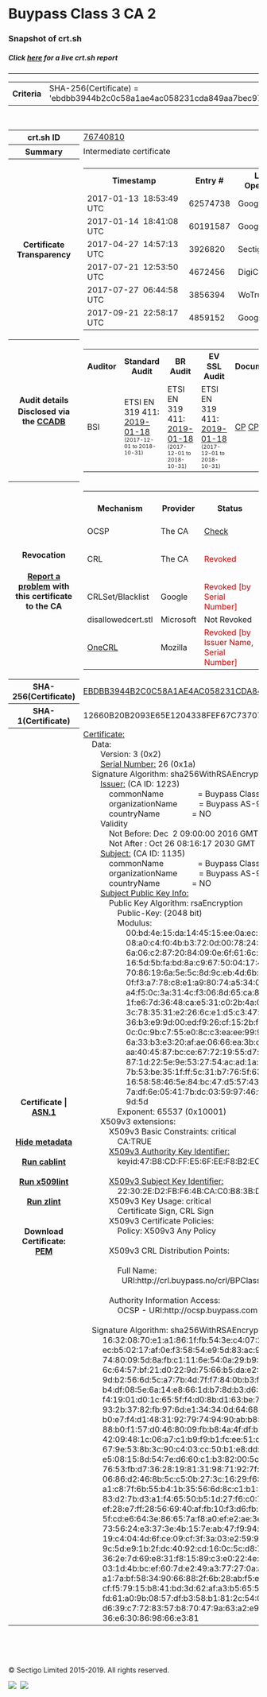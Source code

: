 # Buypass Class 3 CA 2
### Snapshot of crt.sh
##### Click [here](https://crt.sh/?q=EBDBB3944B2C0C58A1AE4AC058231CDA849AA7BEC97A9E27AD5D515B47A59CD2) for a live crt.sh report

---
<!DOCTYPE HTML PUBLIC "-//W3C//DTD HTML 4.0 Transitional//EN">
<HTML>

<BODY>

<TABLE>
  <TR>
    <TH class="outer">Criteria</TH>
    <TD class="outer">SHA-256(Certificate) = 'ebdbb3944b2c0c58a1ae4ac058231cda849aa7bec97a9e27ad5d515b47a59cd2'</TD>
  </TR>
</TABLE>
<BR>
<TABLE>
  <TR>
    <TH class="outer">crt.sh ID</TH>
    <TD class="outer"><A href="?id=76740810">76740810</A></TD>
  </TR>
  <TR>
    <TH class="outer">Summary</TH>
    <TD class="outer">Intermediate certificate</TD>
  </TR>
  <TR>
    <TH class="outer">Certificate<BR>Transparency</TH>
    <TD class="outer">
<TABLE class="options" style="margin-left:0px">
  <TR>
    <TH>Timestamp</TH>
    <TH>Entry #</TH>
    <TH>Log Operator</TH>
    <TH>Log URL</TH>
  </TR>
  <TR>
    <TD>2017-01-13&nbsp; <FONT class="small">18:53:49 UTC</FONT></TD>
    <TD>62574738</TD>
    <TD>Google</TD>
    <TD>https://ct.googleapis.com/pilot</TD>
  </TR>
  <TR>
    <TD>2017-01-14&nbsp; <FONT class="small">18:41:08 UTC</FONT></TD>
    <TD>60191587</TD>
    <TD>Google</TD>
    <TD>https://ct.googleapis.com/rocketeer</TD>
  </TR>
  <TR>
    <TD>2017-04-27&nbsp; <FONT class="small">14:57:13 UTC</FONT></TD>
    <TD>3926820</TD>
    <TD>Sectigo</TD>
    <TD>https://dodo.ct.comodo.com</TD>
  </TR>
  <TR>
    <TD>2017-07-21&nbsp; <FONT class="small">12:53:50 UTC</FONT></TD>
    <TD>4672456</TD>
    <TD>DigiCert</TD>
    <TD>https://ct.ws.symantec.com</TD>
  </TR>
  <TR>
    <TD>2017-07-27&nbsp; <FONT class="small">06:44:58 UTC</FONT></TD>
    <TD>3856394</TD>
    <TD>WoTrus</TD>
    <TD>https://ctlog.wosign.com</TD>
  </TR>
  <TR>
    <TD>2017-09-21&nbsp; <FONT class="small">22:58:17 UTC</FONT></TD>
    <TD>4859152</TD>
    <TD>Google</TD>
    <TD>https://ct.googleapis.com/skydiver</TD>
  </TR>
</TABLE>
    </TD>
  </TR>
  <TR>
    <TH class="outer">Audit details<BR>
      <DIV class="small" style="padding-top:3px">Disclosed via the
        <A href="//ccadb-public.secure.force.com/mozilla/PublicAllIntermediateCerts" target="_blank">CCADB</A></DIV>
    </TH>
    <TD class="outer">
<TABLE class="options" style="margin-left:0px">
  <TR>
    <TH>Auditor</TH>
    <TH>Standard Audit</TH>
    <TH>BR Audit</TH>
    <TH>EV SSL Audit</TH>
    <TH>Documents</TH>
    <TH>CCADB</TH>
    <TH>Root Owner / Certificate</TH>
  </TR>
  <TR>
    <TD style="vertical-align:middle">BSI</TD>
    <TD>ETSI EN 319 411:
      <A href="https://www.buypass.com/the-company/certification/_/attachment/download/2db33e7e-5528-4cd4-83fa-50e3873f039e:b106edfa18530c142d3d0e2a899098244472bba6/ETS%20018.pdf" target="_blank">2019-01-18</A>
      <BR><FONT style="font-size:8pt">(2017-12-01 to 2018-10-31)</FONT></TD>
    <TD>ETSI EN 319 411:
      <A href="https://www.buypass.com/the-company/certification/_/attachment/download/2db33e7e-5528-4cd4-83fa-50e3873f039e:b106edfa18530c142d3d0e2a899098244472bba6/ETS%20018.pdf" target="_blank">2019-01-18</A>
      <BR><FONT style="font-size:8pt">(2017-12-01 to 2018-10-31)</FONT></TD>
    <TD>ETSI EN 319 411:
      <A href="https://www.buypass.com/the-company/certification/_/attachment/download/2db33e7e-5528-4cd4-83fa-50e3873f039e:b106edfa18530c142d3d0e2a899098244472bba6/ETS%20018.pdf" target="_blank">2019-01-18</A>
      <BR><FONT style="font-size:8pt">(2017-12-01 to 2018-10-31)</FONT></TD>
    <TD>
      <A href="https://www.buypass.com/support/download-center#ca-documentation" target="blank">CP</A>
      <A href="https://www.buypass.com/support/download-center#ca-documentation" target="blank">CPS</A>
    </TD>
    <TD><A href="//ccadb.force.com/001o000001099fPAAQ" target="_blank">001o000001099fPAAQ</A></TD>
    <TD><A href="/?id=1452270">Buypass</A></TD>
  </TR>
</TABLE>
    </TD>
  </TR>
  <TR>
    <TH class="outer">Revocation<BR><BR>
      <DIV class="small" style="padding-top:3px"><A href="?id=76740810&opt=problemreporting">Report a problem</A> with<BR>this certificate to the CA</DIV></TH>
    <TD class="outer">
      <TABLE class="options" style="margin-left:0px">
        <TR>
          <TH>Mechanism</TH>
          <TH>Provider</TH>
          <TH>Status</TH>
          <TH>Revocation Date</TH>
          <TH>Last Observed in CRL</TH>
          <TH>Last Checked <SPAN style="color:#CC0000;vertical-align:middle;font-size:70%;font-weight:normal">(Error)</SPAN></TH>
        </TR>
        <TR>
          <TD>OCSP</TD>
          <TD>The CA</TD>
          <TD><A href="?id=76740810&opt=ocsp">Check</A></TD>
          <TD><SPAN style="color:#888888">?</SPAN></TD>
          <TD><SPAN style="color:#888888">n/a</SPAN></TD>
          <TD><SPAN style="color:#888888">?</SPAN></TD>
        </TR>
        <TR>
          <TD>CRL</TD>
          <TD>The CA</TD>
          <TD><SPAN style="color:#CC0000">Revoked</SPAN></TD><TD>2019-06-27&nbsp; <FONT class="small">08:04:48 UTC</FONT></TD><TD>2019-11-12&nbsp; <FONT class="small">14:32:56 UTC</FONT></TD><TD>2019-12-04&nbsp; <FONT class="small">19:11:39 UTC</FONT></TD>
        </TR>
        <TR>
          <TD>CRLSet/Blacklist</TD>
          <TD>Google</TD>
          <TD><SPAN style="color:#CC0000">Revoked [by Serial Number]</SPAN></TD>
          <TD><SPAN style="color:#888888">n/a</SPAN></TD>
          <TD><SPAN style="color:#888888">n/a</SPAN></TD>
          <TD><SPAN style="color:#888888">n/a</SPAN></TD>
        </TR>
        <TR>
          <TD>disallowedcert.stl</TD>
          <TD>Microsoft</TD>
          <TD>Not Revoked</TD>
          <TD><SPAN style="color:#888888">n/a</SPAN></TD>
          <TD><SPAN style="color:#888888">n/a</SPAN></TD>
          <TD><SPAN style="color:#888888">n/a</SPAN></TD>
        </TR>
        <TR>
          <TD><A href="/mozilla-onecrl" target="_blank">OneCRL</A></TD>
          <TD>Mozilla</TD>
          <TD><SPAN style="color:#CC0000">Revoked [by Issuer Name, Serial Number]</SPAN></TD><TD><SPAN style="color:#888888">Unknown</SPAN></TD>
          <TD><SPAN style="color:#888888">n/a</SPAN></TD>
          <TD><SPAN style="color:#888888">n/a</SPAN></TD>
        </TR>
      </TABLE>
    </TD>
  </TR>
  <TR>
    <TH class="outer">SHA-256(Certificate)</TH>
    <TD class="outer"><A href="//censys.io/certificates/ebdbb3944b2c0c58a1ae4ac058231cda849aa7bec97a9e27ad5d515b47a59cd2">EBDBB3944B2C0C58A1AE4AC058231CDA849AA7BEC97A9E27AD5D515B47A59CD2</A></TD>
  </TR>
  <TR>
    <TH class="outer">SHA-1(Certificate)</TH>
    <TD class="outer">12660B20B2093E65E1204338FEF67C73707255F3</TD>
  </TR>
  <TR>
    <TH class="outer">Certificate | <A href="?asn1=76740810">ASN.1</A>
      <SPAN class="small"><BR>
      <BR><BR><A href="?id=76740810&opt=nometadata">Hide metadata</A>
      <BR><BR><A href="?id=76740810&opt=cablint">Run cablint</A>
      <BR><BR><A href="?id=76740810&opt=x509lint">Run x509lint</A>
      <BR><BR><A href="?id=76740810&opt=zlint">Run zlint</A>
      <BR><BR><BR>Download Certificate: <A href="?d=76740810">PEM</A>
      </SPAN>
    </TH>
    <TD class="text"><A href="?d=76740810">Certificate:</A><BR>&nbsp;&nbsp;&nbsp;&nbsp;Data:<BR>&nbsp;&nbsp;&nbsp;&nbsp;&nbsp;&nbsp;&nbsp;&nbsp;Version:&nbsp;3&nbsp;(0x2)<BR>&nbsp;&nbsp;&nbsp;&nbsp;&nbsp;&nbsp;&nbsp;&nbsp;<A href="?serial=1a">Serial&nbsp;Number:</A>&nbsp;26&nbsp;(0x1a)<BR>&nbsp;&nbsp;&nbsp;&nbsp;Signature&nbsp;Algorithm:&nbsp;sha256WithRSAEncryption<BR>&nbsp;&nbsp;&nbsp;&nbsp;&nbsp;&nbsp;&nbsp;&nbsp;<A href="?caid=1223">Issuer:</A> <SPAN class="small">(CA ID: 1223)</SPAN><BR>&nbsp;&nbsp;&nbsp;&nbsp;&nbsp;&nbsp;&nbsp;&nbsp;&nbsp;&nbsp;&nbsp;&nbsp;commonName&nbsp;&nbsp;&nbsp;&nbsp;&nbsp;&nbsp;&nbsp;&nbsp;&nbsp;&nbsp;&nbsp;&nbsp;&nbsp;&nbsp;&nbsp;&nbsp;=&nbsp;Buypass&nbsp;Class&nbsp;3&nbsp;Root&nbsp;CA<BR>&nbsp;&nbsp;&nbsp;&nbsp;&nbsp;&nbsp;&nbsp;&nbsp;&nbsp;&nbsp;&nbsp;&nbsp;organizationName&nbsp;&nbsp;&nbsp;&nbsp;&nbsp;&nbsp;&nbsp;&nbsp;&nbsp;&nbsp;=&nbsp;Buypass&nbsp;AS-983163327<BR>&nbsp;&nbsp;&nbsp;&nbsp;&nbsp;&nbsp;&nbsp;&nbsp;&nbsp;&nbsp;&nbsp;&nbsp;countryName&nbsp;&nbsp;&nbsp;&nbsp;&nbsp;&nbsp;&nbsp;&nbsp;&nbsp;&nbsp;&nbsp;&nbsp;&nbsp;&nbsp;&nbsp;=&nbsp;NO<BR>&nbsp;&nbsp;&nbsp;&nbsp;&nbsp;&nbsp;&nbsp;&nbsp;Validity<BR>&nbsp;&nbsp;&nbsp;&nbsp;&nbsp;&nbsp;&nbsp;&nbsp;&nbsp;&nbsp;&nbsp;&nbsp;Not&nbsp;Before:&nbsp;Dec&nbsp;&nbsp;2&nbsp;09:00:00&nbsp;2016&nbsp;GMT<BR>&nbsp;&nbsp;&nbsp;&nbsp;&nbsp;&nbsp;&nbsp;&nbsp;&nbsp;&nbsp;&nbsp;&nbsp;Not&nbsp;After&nbsp;:&nbsp;Oct&nbsp;26&nbsp;08:16:17&nbsp;2030&nbsp;GMT<BR>&nbsp;&nbsp;&nbsp;&nbsp;&nbsp;&nbsp;&nbsp;&nbsp;<A href="?caid=1135">Subject:</A> <SPAN class="small">(CA ID: 1135)</SPAN><BR>&nbsp;&nbsp;&nbsp;&nbsp;&nbsp;&nbsp;&nbsp;&nbsp;&nbsp;&nbsp;&nbsp;&nbsp;commonName&nbsp;&nbsp;&nbsp;&nbsp;&nbsp;&nbsp;&nbsp;&nbsp;&nbsp;&nbsp;&nbsp;&nbsp;&nbsp;&nbsp;&nbsp;&nbsp;=&nbsp;Buypass&nbsp;Class&nbsp;3&nbsp;CA&nbsp;2<BR>&nbsp;&nbsp;&nbsp;&nbsp;&nbsp;&nbsp;&nbsp;&nbsp;&nbsp;&nbsp;&nbsp;&nbsp;organizationName&nbsp;&nbsp;&nbsp;&nbsp;&nbsp;&nbsp;&nbsp;&nbsp;&nbsp;&nbsp;=&nbsp;Buypass&nbsp;AS-983163327<BR>&nbsp;&nbsp;&nbsp;&nbsp;&nbsp;&nbsp;&nbsp;&nbsp;&nbsp;&nbsp;&nbsp;&nbsp;countryName&nbsp;&nbsp;&nbsp;&nbsp;&nbsp;&nbsp;&nbsp;&nbsp;&nbsp;&nbsp;&nbsp;&nbsp;&nbsp;&nbsp;&nbsp;=&nbsp;NO<BR>&nbsp;&nbsp;&nbsp;&nbsp;&nbsp;&nbsp;&nbsp;&nbsp;<A href="?spkisha256=e19418ae3455e92720745882d2f9ff572e103088e2ed3bfec24904284110ebf2">Subject&nbsp;Public&nbsp;Key&nbsp;Info:</A><BR>&nbsp;&nbsp;&nbsp;&nbsp;&nbsp;&nbsp;&nbsp;&nbsp;&nbsp;&nbsp;&nbsp;&nbsp;Public&nbsp;Key&nbsp;Algorithm:&nbsp;rsaEncryption<BR>&nbsp;&nbsp;&nbsp;&nbsp;&nbsp;&nbsp;&nbsp;&nbsp;&nbsp;&nbsp;&nbsp;&nbsp;&nbsp;&nbsp;&nbsp;&nbsp;Public-Key:&nbsp;(2048&nbsp;bit)<BR>&nbsp;&nbsp;&nbsp;&nbsp;&nbsp;&nbsp;&nbsp;&nbsp;&nbsp;&nbsp;&nbsp;&nbsp;&nbsp;&nbsp;&nbsp;&nbsp;Modulus:<BR>&nbsp;&nbsp;&nbsp;&nbsp;&nbsp;&nbsp;&nbsp;&nbsp;&nbsp;&nbsp;&nbsp;&nbsp;&nbsp;&nbsp;&nbsp;&nbsp;&nbsp;&nbsp;&nbsp;&nbsp;00:bd:4e:15:da:14:45:15:ee:0a:ec:13:04:9a:6e:<BR>&nbsp;&nbsp;&nbsp;&nbsp;&nbsp;&nbsp;&nbsp;&nbsp;&nbsp;&nbsp;&nbsp;&nbsp;&nbsp;&nbsp;&nbsp;&nbsp;&nbsp;&nbsp;&nbsp;&nbsp;08:a0:c4:f0:4b:b3:72:0d:00:78:24:46:ab:75:5d:<BR>&nbsp;&nbsp;&nbsp;&nbsp;&nbsp;&nbsp;&nbsp;&nbsp;&nbsp;&nbsp;&nbsp;&nbsp;&nbsp;&nbsp;&nbsp;&nbsp;&nbsp;&nbsp;&nbsp;&nbsp;6a:06:c2:87:20:84:09:0e:6f:61:6c:26:a4:70:b2:<BR>&nbsp;&nbsp;&nbsp;&nbsp;&nbsp;&nbsp;&nbsp;&nbsp;&nbsp;&nbsp;&nbsp;&nbsp;&nbsp;&nbsp;&nbsp;&nbsp;&nbsp;&nbsp;&nbsp;&nbsp;16:5d:5b:fa:bd:8a:c9:67:50:04:17:46:fa:6b:00:<BR>&nbsp;&nbsp;&nbsp;&nbsp;&nbsp;&nbsp;&nbsp;&nbsp;&nbsp;&nbsp;&nbsp;&nbsp;&nbsp;&nbsp;&nbsp;&nbsp;&nbsp;&nbsp;&nbsp;&nbsp;70:86:19:6a:5e:5c:8d:9c:eb:4d:6b:db:91:f8:80:<BR>&nbsp;&nbsp;&nbsp;&nbsp;&nbsp;&nbsp;&nbsp;&nbsp;&nbsp;&nbsp;&nbsp;&nbsp;&nbsp;&nbsp;&nbsp;&nbsp;&nbsp;&nbsp;&nbsp;&nbsp;0f:f3:a7:78:c8:e1:a9:80:74:a5:34:08:5d:b4:e3:<BR>&nbsp;&nbsp;&nbsp;&nbsp;&nbsp;&nbsp;&nbsp;&nbsp;&nbsp;&nbsp;&nbsp;&nbsp;&nbsp;&nbsp;&nbsp;&nbsp;&nbsp;&nbsp;&nbsp;&nbsp;a4:f5:0c:3a:31:4c:f3:06:8d:65:ca:86:26:a0:bd:<BR>&nbsp;&nbsp;&nbsp;&nbsp;&nbsp;&nbsp;&nbsp;&nbsp;&nbsp;&nbsp;&nbsp;&nbsp;&nbsp;&nbsp;&nbsp;&nbsp;&nbsp;&nbsp;&nbsp;&nbsp;1f:e6:7d:36:48:ca:e5:31:c0:2b:4a:0e:39:f2:8d:<BR>&nbsp;&nbsp;&nbsp;&nbsp;&nbsp;&nbsp;&nbsp;&nbsp;&nbsp;&nbsp;&nbsp;&nbsp;&nbsp;&nbsp;&nbsp;&nbsp;&nbsp;&nbsp;&nbsp;&nbsp;3c:78:35:31:e2:26:6c:e1:d5:c3:47:d1:e3:c5:a7:<BR>&nbsp;&nbsp;&nbsp;&nbsp;&nbsp;&nbsp;&nbsp;&nbsp;&nbsp;&nbsp;&nbsp;&nbsp;&nbsp;&nbsp;&nbsp;&nbsp;&nbsp;&nbsp;&nbsp;&nbsp;36:b3:e9:9d:00:ed:f9:26:cf:15:2b:f0:f9:d0:02:<BR>&nbsp;&nbsp;&nbsp;&nbsp;&nbsp;&nbsp;&nbsp;&nbsp;&nbsp;&nbsp;&nbsp;&nbsp;&nbsp;&nbsp;&nbsp;&nbsp;&nbsp;&nbsp;&nbsp;&nbsp;0c:0c:9b:c7:55:e0:8c:c3:ea:ee:99:99:0d:66:e4:<BR>&nbsp;&nbsp;&nbsp;&nbsp;&nbsp;&nbsp;&nbsp;&nbsp;&nbsp;&nbsp;&nbsp;&nbsp;&nbsp;&nbsp;&nbsp;&nbsp;&nbsp;&nbsp;&nbsp;&nbsp;6a:33:b3:e3:20:af:ae:06:66:ea:3b:c0:3d:e4:f7:<BR>&nbsp;&nbsp;&nbsp;&nbsp;&nbsp;&nbsp;&nbsp;&nbsp;&nbsp;&nbsp;&nbsp;&nbsp;&nbsp;&nbsp;&nbsp;&nbsp;&nbsp;&nbsp;&nbsp;&nbsp;aa:40:45:87:bc:ce:67:72:19:55:d7:e6:46:35:5a:<BR>&nbsp;&nbsp;&nbsp;&nbsp;&nbsp;&nbsp;&nbsp;&nbsp;&nbsp;&nbsp;&nbsp;&nbsp;&nbsp;&nbsp;&nbsp;&nbsp;&nbsp;&nbsp;&nbsp;&nbsp;87:1d:22:5e:9e:53:27:54:ac:ad:1a:ff:b8:28:9a:<BR>&nbsp;&nbsp;&nbsp;&nbsp;&nbsp;&nbsp;&nbsp;&nbsp;&nbsp;&nbsp;&nbsp;&nbsp;&nbsp;&nbsp;&nbsp;&nbsp;&nbsp;&nbsp;&nbsp;&nbsp;7b:53:be:35:1f:ff:5c:31:b7:76:5f:63:d7:b1:ec:<BR>&nbsp;&nbsp;&nbsp;&nbsp;&nbsp;&nbsp;&nbsp;&nbsp;&nbsp;&nbsp;&nbsp;&nbsp;&nbsp;&nbsp;&nbsp;&nbsp;&nbsp;&nbsp;&nbsp;&nbsp;16:58:58:46:5e:84:bc:47:d5:57:43:9c:5b:de:11:<BR>&nbsp;&nbsp;&nbsp;&nbsp;&nbsp;&nbsp;&nbsp;&nbsp;&nbsp;&nbsp;&nbsp;&nbsp;&nbsp;&nbsp;&nbsp;&nbsp;&nbsp;&nbsp;&nbsp;&nbsp;7a:df:6e:05:41:7b:dc:03:59:97:46:fe:83:00:97:<BR>&nbsp;&nbsp;&nbsp;&nbsp;&nbsp;&nbsp;&nbsp;&nbsp;&nbsp;&nbsp;&nbsp;&nbsp;&nbsp;&nbsp;&nbsp;&nbsp;&nbsp;&nbsp;&nbsp;&nbsp;9d:5d<BR>&nbsp;&nbsp;&nbsp;&nbsp;&nbsp;&nbsp;&nbsp;&nbsp;&nbsp;&nbsp;&nbsp;&nbsp;&nbsp;&nbsp;&nbsp;&nbsp;Exponent:&nbsp;65537&nbsp;(0x10001)<BR>&nbsp;&nbsp;&nbsp;&nbsp;&nbsp;&nbsp;&nbsp;&nbsp;X509v3&nbsp;extensions:<BR>&nbsp;&nbsp;&nbsp;&nbsp;&nbsp;&nbsp;&nbsp;&nbsp;&nbsp;&nbsp;&nbsp;&nbsp;X509v3&nbsp;Basic&nbsp;Constraints:&nbsp;critical<BR>&nbsp;&nbsp;&nbsp;&nbsp;&nbsp;&nbsp;&nbsp;&nbsp;&nbsp;&nbsp;&nbsp;&nbsp;&nbsp;&nbsp;&nbsp;&nbsp;CA:TRUE<BR>&nbsp;&nbsp;&nbsp;&nbsp;&nbsp;&nbsp;&nbsp;&nbsp;&nbsp;&nbsp;&nbsp;&nbsp;<A href="?ski=47b8cdffe56feef8b2ec2f4e0ef925b08e3c6bc3">X509v3&nbsp;Authority&nbsp;Key&nbsp;Identifier:</A><BR>&nbsp;&nbsp;&nbsp;&nbsp;&nbsp;&nbsp;&nbsp;&nbsp;&nbsp;&nbsp;&nbsp;&nbsp;&nbsp;&nbsp;&nbsp;&nbsp;keyid:47:B8:CD:FF:E5:6F:EE:F8:B2:EC:2F:4E:0E:F9:25:B0:8E:3C:6B:C3<BR><BR>&nbsp;&nbsp;&nbsp;&nbsp;&nbsp;&nbsp;&nbsp;&nbsp;&nbsp;&nbsp;&nbsp;&nbsp;<A href="?ski=22302ed2fbf64bcac0b83bd204c4e972e6979b0c">X509v3&nbsp;Subject&nbsp;Key&nbsp;Identifier:</A><BR>&nbsp;&nbsp;&nbsp;&nbsp;&nbsp;&nbsp;&nbsp;&nbsp;&nbsp;&nbsp;&nbsp;&nbsp;&nbsp;&nbsp;&nbsp;&nbsp;22:30:2E:D2:FB:F6:4B:CA:C0:B8:3B:D2:04:C4:E9:72:E6:97:9B:0C<BR>&nbsp;&nbsp;&nbsp;&nbsp;&nbsp;&nbsp;&nbsp;&nbsp;&nbsp;&nbsp;&nbsp;&nbsp;X509v3&nbsp;Key&nbsp;Usage:&nbsp;critical<BR>&nbsp;&nbsp;&nbsp;&nbsp;&nbsp;&nbsp;&nbsp;&nbsp;&nbsp;&nbsp;&nbsp;&nbsp;&nbsp;&nbsp;&nbsp;&nbsp;Certificate&nbsp;Sign,&nbsp;CRL&nbsp;Sign<BR>&nbsp;&nbsp;&nbsp;&nbsp;&nbsp;&nbsp;&nbsp;&nbsp;&nbsp;&nbsp;&nbsp;&nbsp;X509v3&nbsp;Certificate&nbsp;Policies:&nbsp;<BR>&nbsp;&nbsp;&nbsp;&nbsp;&nbsp;&nbsp;&nbsp;&nbsp;&nbsp;&nbsp;&nbsp;&nbsp;&nbsp;&nbsp;&nbsp;&nbsp;Policy:&nbsp;X509v3&nbsp;Any&nbsp;Policy<BR><BR>&nbsp;&nbsp;&nbsp;&nbsp;&nbsp;&nbsp;&nbsp;&nbsp;&nbsp;&nbsp;&nbsp;&nbsp;X509v3&nbsp;CRL&nbsp;Distribution&nbsp;Points:&nbsp;<BR><BR>&nbsp;&nbsp;&nbsp;&nbsp;&nbsp;&nbsp;&nbsp;&nbsp;&nbsp;&nbsp;&nbsp;&nbsp;&nbsp;&nbsp;&nbsp;&nbsp;Full&nbsp;Name:<BR>&nbsp;&nbsp;&nbsp;&nbsp;&nbsp;&nbsp;&nbsp;&nbsp;&nbsp;&nbsp;&nbsp;&nbsp;&nbsp;&nbsp;&nbsp;&nbsp;&nbsp;&nbsp;URI:http://crl.buypass.no/crl/BPClass3RootCA.crl<BR><BR>&nbsp;&nbsp;&nbsp;&nbsp;&nbsp;&nbsp;&nbsp;&nbsp;&nbsp;&nbsp;&nbsp;&nbsp;Authority&nbsp;Information&nbsp;Access:&nbsp;<BR>&nbsp;&nbsp;&nbsp;&nbsp;&nbsp;&nbsp;&nbsp;&nbsp;&nbsp;&nbsp;&nbsp;&nbsp;&nbsp;&nbsp;&nbsp;&nbsp;OCSP&nbsp;-&nbsp;URI:http://ocsp.buypass.com<BR><BR>&nbsp;&nbsp;&nbsp;&nbsp;Signature&nbsp;Algorithm:&nbsp;sha256WithRSAEncryption<BR>&nbsp;&nbsp;&nbsp;&nbsp;&nbsp;&nbsp;&nbsp;&nbsp;&nbsp;16:32:08:70:e1:a1:86:1f:fb:54:3e:c4:07:2e:f3:aa:64:ad:<BR>&nbsp;&nbsp;&nbsp;&nbsp;&nbsp;&nbsp;&nbsp;&nbsp;&nbsp;ec:b5:02:17:af:0e:f3:58:54:e9:5d:83:ac:9c:35:ac:39:c0:<BR>&nbsp;&nbsp;&nbsp;&nbsp;&nbsp;&nbsp;&nbsp;&nbsp;&nbsp;74:80:09:5d:8a:fb:c1:11:6e:54:0a:29:b9:61:cc:0e:e1:5f:<BR>&nbsp;&nbsp;&nbsp;&nbsp;&nbsp;&nbsp;&nbsp;&nbsp;&nbsp;6c:64:57:bf:21:d0:22:9d:75:66:b5:da:e2:6b:c4:4f:7d:b9:<BR>&nbsp;&nbsp;&nbsp;&nbsp;&nbsp;&nbsp;&nbsp;&nbsp;&nbsp;9d:b2:56:6d:5c:a7:7b:4d:7f:f7:84:0b:b3:fa:81:e5:75:b0:<BR>&nbsp;&nbsp;&nbsp;&nbsp;&nbsp;&nbsp;&nbsp;&nbsp;&nbsp;b4:df:08:5e:6a:14:e8:66:1d:b7:8d:b3:d6:33:61:03:9f:20:<BR>&nbsp;&nbsp;&nbsp;&nbsp;&nbsp;&nbsp;&nbsp;&nbsp;&nbsp;f4:19:01:d0:1c:65:5f:f4:d0:8b:d1:63:be:76:4c:d1:16:7a:<BR>&nbsp;&nbsp;&nbsp;&nbsp;&nbsp;&nbsp;&nbsp;&nbsp;&nbsp;93:2b:37:82:fb:97:6d:e1:34:34:0d:64:68:37:e7:b2:67:17:<BR>&nbsp;&nbsp;&nbsp;&nbsp;&nbsp;&nbsp;&nbsp;&nbsp;&nbsp;b0:e7:f4:d1:48:31:92:79:74:94:90:ab:b8:54:8b:4e:c2:31:<BR>&nbsp;&nbsp;&nbsp;&nbsp;&nbsp;&nbsp;&nbsp;&nbsp;&nbsp;88:b0:f1:57:d0:46:80:09:fb:b8:4a:4f:df:b9:c0:e2:5c:47:<BR>&nbsp;&nbsp;&nbsp;&nbsp;&nbsp;&nbsp;&nbsp;&nbsp;&nbsp;42:09:48:1c:06:a7:c1:b9:f9:b1:fc:ee:51:c5:69:fd:3c:8e:<BR>&nbsp;&nbsp;&nbsp;&nbsp;&nbsp;&nbsp;&nbsp;&nbsp;&nbsp;67:9e:53:8b:3c:90:c4:03:cc:50:b1:e8:dd:82:f3:1b:39:a6:<BR>&nbsp;&nbsp;&nbsp;&nbsp;&nbsp;&nbsp;&nbsp;&nbsp;&nbsp;e5:08:15:8d:54:7e:d6:60:c1:b3:82:00:5c:0e:40:26:79:9f:<BR>&nbsp;&nbsp;&nbsp;&nbsp;&nbsp;&nbsp;&nbsp;&nbsp;&nbsp;76:53:fb:d7:36:28:19:81:31:98:71:92:7f:71:b1:ed:7f:a2:<BR>&nbsp;&nbsp;&nbsp;&nbsp;&nbsp;&nbsp;&nbsp;&nbsp;&nbsp;06:86:d2:46:8b:5c:c5:0b:27:3c:16:29:f6:58:07:66:2a:03:<BR>&nbsp;&nbsp;&nbsp;&nbsp;&nbsp;&nbsp;&nbsp;&nbsp;&nbsp;a1:c8:7f:6b:55:b4:1b:35:56:6d:8c:c1:b1:31:ad:3b:bd:8b:<BR>&nbsp;&nbsp;&nbsp;&nbsp;&nbsp;&nbsp;&nbsp;&nbsp;&nbsp;83:d2:7b:d3:a1:f4:65:50:b5:1d:27:f6:c0:73:1d:93:ea:8e:<BR>&nbsp;&nbsp;&nbsp;&nbsp;&nbsp;&nbsp;&nbsp;&nbsp;&nbsp;ef:28:e7:ff:28:56:69:40:af:fb:10:f3:d6:fb:7b:64:b3:ae:<BR>&nbsp;&nbsp;&nbsp;&nbsp;&nbsp;&nbsp;&nbsp;&nbsp;&nbsp;5f:cd:e6:64:3e:86:65:7a:f8:a0:ef:e2:ae:3e:ba:77:59:61:<BR>&nbsp;&nbsp;&nbsp;&nbsp;&nbsp;&nbsp;&nbsp;&nbsp;&nbsp;73:56:24:e3:37:3e:4b:15:7e:ab:47:f9:94:d5:76:22:8d:68:<BR>&nbsp;&nbsp;&nbsp;&nbsp;&nbsp;&nbsp;&nbsp;&nbsp;&nbsp;19:c4:04:4d:6f:ce:09:cf:3f:3a:03:e2:59:92:b4:59:50:1b:<BR>&nbsp;&nbsp;&nbsp;&nbsp;&nbsp;&nbsp;&nbsp;&nbsp;&nbsp;9c:5d:e9:1b:2f:dc:40:92:cd:16:0c:5c:d8:73:fe:bb:db:ef:<BR>&nbsp;&nbsp;&nbsp;&nbsp;&nbsp;&nbsp;&nbsp;&nbsp;&nbsp;36:2e:7d:69:e8:31:f8:15:89:c3:e0:22:4e:7c:d5:40:92:7b:<BR>&nbsp;&nbsp;&nbsp;&nbsp;&nbsp;&nbsp;&nbsp;&nbsp;&nbsp;03:1d:4b:bc:ef:60:7d:e2:49:a3:77:27:0a:a8:52:4c:e3:27:<BR>&nbsp;&nbsp;&nbsp;&nbsp;&nbsp;&nbsp;&nbsp;&nbsp;&nbsp;a1:7a:bf:58:34:90:66:88:2f:6b:28:ab:f5:e7:25:58:8b:2b:<BR>&nbsp;&nbsp;&nbsp;&nbsp;&nbsp;&nbsp;&nbsp;&nbsp;&nbsp;cf:f5:79:15:b8:41:bd:3d:62:af:a3:b5:65:52:5a:7d:6e:c3:<BR>&nbsp;&nbsp;&nbsp;&nbsp;&nbsp;&nbsp;&nbsp;&nbsp;&nbsp;fd:61:a0:9b:08:57:df:b3:58:b1:81:2c:54:08:b8:4e:fd:5c:<BR>&nbsp;&nbsp;&nbsp;&nbsp;&nbsp;&nbsp;&nbsp;&nbsp;&nbsp;d6:39:c7:72:83:57:b8:70:47:9a:63:a2:e9:10:6c:5f:67:61:<BR>&nbsp;&nbsp;&nbsp;&nbsp;&nbsp;&nbsp;&nbsp;&nbsp;&nbsp;36:e6:30:86:98:66:e3:81<BR>    </TD>
  </TR>
</TABLE>

  <BR><BR><BR>

  <P class="copyright">&copy; Sectigo Limited 2015-2019. All rights reserved.</P>
  <DIV>
    <A href="https://sectigo.com/"><IMG src="/sectigo_s.png"></A>
    &nbsp;<A href="https://github.com/crtsh"><IMG src="/GitHub-Mark-32px.png"></A>
  </DIV>
</BODY>
</HTML>
